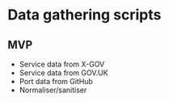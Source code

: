 # Data gathering scripts

## MVP

- Service data from X-GOV
- Service data from GOV.UK
- Port data from GitHub
- Normaliser/sanitiser

